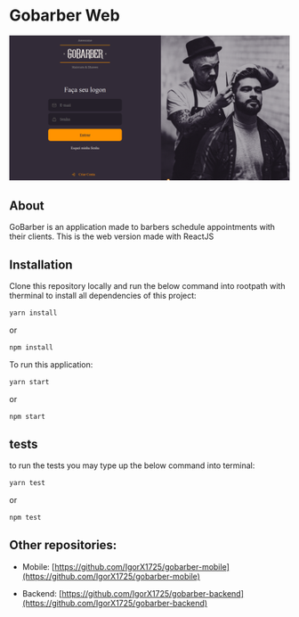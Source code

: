 # Gobarber Web

![login_page](./markdownmd_assets/login_page.png)

## About
GoBarber is an application made to barbers schedule appointments with their clients.
This is the web version made with ReactJS

## Installation

Clone this repository locally and run the below command into rootpath with therminal to install all dependencies of this project:

```bash
yarn install
```
or
```bash
npm install
```
To run this application:

```bash
yarn start
```
or
```bash
npm start
```

## tests

to run the tests you may type up the below command into terminal:

```bash
yarn test
```
or
```bash
npm test
```

## Other repositories:

- Mobile: [https://github.com/IgorX1725/gobarber-mobile](https://github.com/IgorX1725/gobarber-mobile)

- Backend: [https://github.com/IgorX1725/gobarber-backend](https://github.com/IgorX1725/gobarber-backend)
